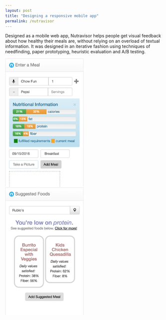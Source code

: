 ```yaml
---
layout: post
title: "Designing a responsive mobile app"
permalink: /nutravisor
---
```


<!-- elaborate -->
Designed as a mobile web app, Nutravisor helps people get visual feedback about how healthy their meals are, without relying on an overload of textual information. It was designed in an iterative fashion using techniques of needfinding, paper prototyping, heuristic evaluation and A/B testing.

<img src="/assets/applied/log-a-meal.png" width="50%" /> <img src="/assets/applied/suggested-foods.png" width="50%" />
<!-- *home page* -->
